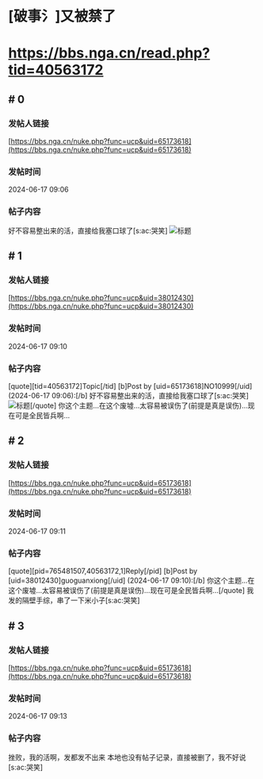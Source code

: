 # [破事氵]又被禁了
# https://bbs.nga.cn/read.php?tid=40563172

## \# 0
### 发帖人链接
[https://bbs.nga.cn/nuke.php?func=ucp&uid=65173618](https://bbs.nga.cn/nuke.php?func=ucp&uid=65173618)
### 发帖时间
2024-06-17 09:06
### 帖子内容
好不容易整出来的活，直接给我塞口球了[s:ac:哭笑]
![标题](https://img.nga.178.com/attachments/mon_202406/17/axuzQ19i-i3l9ZbT3cSku-ah.jpg.medium.jpg)
## \# 1
### 发帖人链接
[https://bbs.nga.cn/nuke.php?func=ucp&uid=38012430](https://bbs.nga.cn/nuke.php?func=ucp&uid=38012430)
### 发帖时间
2024-06-17 09:10
### 帖子内容
[quote][tid=40563172]Topic[/tid] [b]Post by [uid=65173618]NO10999[/uid] (2024-06-17 09:06):[/b]
好不容易整出来的活，直接给我塞口球了[s:ac:哭笑]
![标题](https://img.nga.178.com/attachments/mon_202406/17/axuzQ19i-i3l9ZbT3cSku-ah.jpg.medium.jpg)[/quote]
你这个主题…在这个废墟…太容易被误伤了(前提是真是误伤)…现在可是全民皆兵啊…
## \# 2
### 发帖人链接
[https://bbs.nga.cn/nuke.php?func=ucp&uid=65173618](https://bbs.nga.cn/nuke.php?func=ucp&uid=65173618)
### 发帖时间
2024-06-17 09:11
### 帖子内容
[quote][pid=765481507,40563172,1]Reply[/pid] [b]Post by [uid=38012430]guoguanxiong[/uid] (2024-06-17 09:10):[/b]
你这个主题…在这个废墟…太容易被误伤了(前提是真是误伤)…现在可是全民皆兵啊…[/quote]
我发的隔壁手综，串了一下米小子[s:ac:哭笑]
## \# 3
### 发帖人链接
[https://bbs.nga.cn/nuke.php?func=ucp&uid=65173618](https://bbs.nga.cn/nuke.php?func=ucp&uid=65173618)
### 发帖时间
2024-06-17 09:13
### 帖子内容
挫败，我的活啊，发都发不出来
本地也没有帖子记录，直接被删了，我不好说[s:ac:哭笑]
